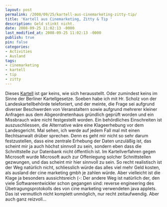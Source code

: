 ```yaml
---
layout: post
permalink: /2008/09/25/kartell-aus-cinemarketing-zitty-tip/
title: 'Kartell aus Cinemarketing, Zitty & Tip '
description: Geld stinkt nicht.
date: 2008-09-25 11:02:13 -0000
last_modified_at: 2008-09-25 11:02:13 -0000
publish: true
pin: false
categories:
- Activities
- Ausland
tags:
- cinemarketing
- kartell
- tip
- zitty
---
```

Dieses [Kartell](http://blogs.taz.de/reptilienfonds/2007/11/27/tip-zitty-sourcen-ihre-kernkompetenz-aus/ "taz blog: Reptilienfonds") ist gar keins, wie sich herausstellt. Oder zumindest keins im Sinne der Berliner Kartellgesetze. Soeben habe ich mit Hr. Scholz von der Landeskartellbehörde telefoniert, und der meinte, die Frage sei aufgrund diverser Beschwerden von Veranstaltern sowie aufgrund mehrerer kleiner Anfragen aus dem Abgeordnetenhaus gründlich geprüft worden und ein Missbrauch wäre nicht festgestellt worden. Ein behördliches Einschreiten ist auszuschliessen, die Alternative wäre eine Klageerhebung vor dem Landesgericht. Mal sehen, ich werde auf jedem Fall mal mit einen Rechtsanwalt drüber sprechen. Denn es geht mir nicht so sehr darum festzustellen, dass eine zentrale Erhebung der Daten unzuläßig ist, das scheint mir ja auch höchst sinnvoll zu sein, sondern eben dass die Schnittstelle zur Datenbank nicht öffentlich ist. Im Kartellverfahren gegen Microsoft wurde Microsoft auch zur Offenlegung solcher Schnittstellen gezwungen, und das scheint mir hier sinnvoll zu sein. So recht realistisch ist der Weg natürlich nicht, schliesslich würde das alles viel mehr Geld kosten, als ausland der cine marketing gmbh je zahlen würde. Aber vielleicht ist die Klage ja besonders aussichtsreich (-: Der andere Weg ist natürlich der, den viele Softwareentwickler schon gegangen sind: reverse engineering des Übetragungsprotokolls des von cine marketing verwendeten java applets. Das ist vermutlich nicht komplett unmöglich, nur recht zeitaufwendig. Aber auch ganz reizvoll...
